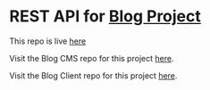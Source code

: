 # REST API for [Blog Project](https://www.theodinproject.com/lessons/blog-api)

This repo is live [here](https://dovimaj-blog-api.herokuapp.com/)

Visit the Blog CMS repo for this project [here](https://github.com/DoviMaj/blog-cms/).

Visit the Blog Client repo for this project [here](https://github.com/DoviMaj/blog-client).
